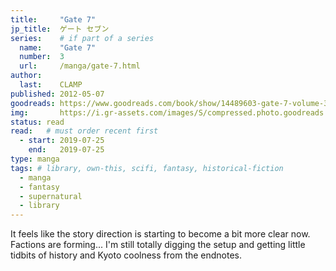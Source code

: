 ```yaml
---
title:     "Gate 7"
jp_title:  ゲート セブン
series:    # if part of a series
  name:    "Gate 7"
  number:  3
  url:     /manga/gate-7.html
author:   
  last:    CLAMP
published: 2012-05-07 
goodreads: https://www.goodreads.com/book/show/14489603-gate-7-volume-3
img:       https://i.gr-assets.com/images/S/compressed.photo.goodreads.com/books/1355646416l/14489603.jpg
status: read
read:   # must order recent first
  - start: 2019-07-25  
    end:   2019-07-25 
type: manga
tags: # library, own-this, scifi, fantasy, historical-fiction
  - manga
  - fantasy
  - supernatural
  - library
---
```


It feels like the story direction is starting to become a bit more clear now. Factions are forming...  I'm still totally digging the setup and getting little tidbits of history and Kyoto coolness from the endnotes. 

